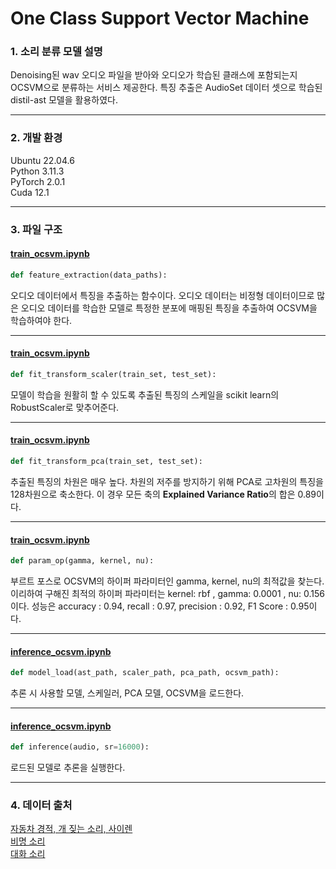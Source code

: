 # One Class Support Vector Machine

### 1. 소리 분류 모델 설명

Denoising된 wav 오디오 파일을 받아와 오디오가 학습된 클래스에 포함되는지 OCSVM으로 분류하는 서비스 제공한다. 특징 추출은 AudioSet 데이터 셋으로 학습된 distil-ast 모델을 활용하였다.

---

### 2. 개발 환경

Ubuntu 22.04.6  
Python 3.11.3  
PyTorch 2.0.1  
Cuda 12.1

---

### 3. 파일 구조

#### [train_ocsvm.ipynb](https://github.com/KOBOT-BOARD12/seeyoursound-model-serving/blob/main/one_class_classification/train_ocsvm.ipynb)

```python
def feature_extraction(data_paths):
```

오디오 데이터에서 특징을 추출하는 함수이다. 오디오 데이터는 비정형 데이터이므로 많은 오디오 데이터를 학습한 모델로 특정한 분포에 매핑된 특징을 추출하여 OCSVM을 학습하여야 한다.

---

#### [train_ocsvm.ipynb](https://github.com/KOBOT-BOARD12/seeyoursound-model-serving/blob/main/one_class_classification/train_ocsvm.ipynb)

```python
def fit_transform_scaler(train_set, test_set):
```

모델이 학습을 원활히 할 수 있도록 추출된 특징의 스케일을 scikit learn의 RobustScaler로 맞추어준다.

---

#### [train_ocsvm.ipynb](https://github.com/KOBOT-BOARD12/seeyoursound-model-serving/blob/main/one_class_classification/train_ocsvm.ipynb)

```python
def fit_transform_pca(train_set, test_set):
```

추출된 특징의 차원은 매우 높다. 차원의 저주를 방지하기 위해 PCA로 고차원의 특징을 128차원으로 축소한다. 이 경우 모든 축의 **Explained Variance Ratio**의 합은 0.89이다.

---

#### [train_ocsvm.ipynb](https://github.com/KOBOT-BOARD12/seeyoursound-model-serving/blob/main/one_class_classification/train_ocsvm.ipynb)

```python
def param_op(gamma, kernel, nu):
```

부르트 포스로 OCSVM의 하이퍼 파라미터인 gamma, kernel, nu의 최적값을 찾는다. 이리하여 구해진 최적의 하이퍼 파라미터는 kernel: rbf , gamma: 0.0001 , nu: 0.156이다. 성능은 accuracy : 0.94, recall : 0.97, precision : 0.92, F1 Score : 0.95이다.

---

#### [inference_ocsvm.ipynb](https://github.com/KOBOT-BOARD12/seeyoursound-model-serving/blob/main/one_class_classification/inference_ocsvm.ipynb)

```python
def model_load(ast_path, scaler_path, pca_path, ocsvm_path):
```

추론 시 사용할 모델, 스케일러, PCA 모델, OCSVM을 로드한다.

---

#### [inference_ocsvm.ipynb](https://github.com/KOBOT-BOARD12/seeyoursound-model-serving/blob/main/one_class_classification/inference_ocsvm.ipynb)

```python
def inference(audio, sr=16000):
```

로드된 모델로 추론을 실행한다.

---

### 4. 데이터 출처

[자동차 경적, 개 짖는 소리, 사이렌](https://www.aihub.or.kr/aihubdata/data/view.do?currMenu=115&topMenu=100&aihubDataSe=realm&dataSetSn=585)  
[비명 소리](https://zenodo.org/record/4844825#.YNv3h-gzZPY)  
[대화 소리](https://www.aihub.or.kr/aihubdata/data/view.do?currMenu=115&topMenu=100&aihubDataSe=realm&dataSetSn=568)
